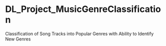 # DL_Project_MusicGenreClassification
Classification of Song Tracks into Popular Genres with Ability to Identify New Genres
